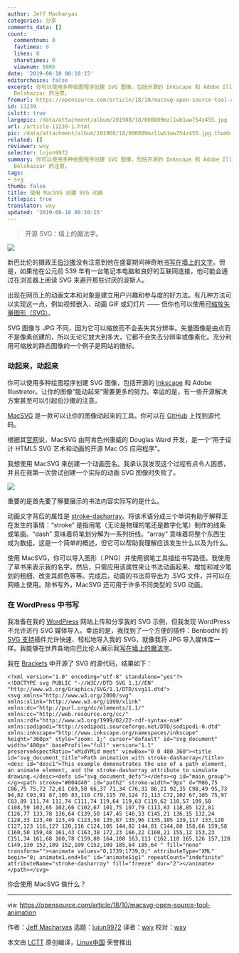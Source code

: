 ```yaml
---
author: Jeff Macharyas
categories: 分享
comments_data: []
count:
  commentnum: 0
  favtimes: 0
  likes: 0
  sharetimes: 0
  viewnum: 5805
date: '2019-08-18 00:10:15'
editorchoice: false
excerpt: 你可以使用多种绘图程序创建 SVG 图像，包括开源的 Inkscape 和 Adobe Illustrator。让你的图像“能动起来”需要更多的努力。幸运的是，有一些开源解决方案甚至可以引起
  Belshazzar 的注意。
fromurl: https://opensource.com/article/18/10/macsvg-open-source-tool-animation
id: 11239
islctt: true
largepic: /data/attachment/album/201908/18/000809mzl1wb1ww754z455.jpg
url: /article-11239-1.html
pic: /data/attachment/album/201908/18/000809mzl1wb1ww754z455.jpg.thumb.jpg
related: []
reviewer: wxy
selector: lujun9972
summary: 你可以使用多种绘图程序创建 SVG 图像，包括开源的 Inkscape 和 Adobe Illustrator。让你的图像“能动起来”需要更多的努力。幸运的是，有一些开源解决方案甚至可以引起
  Belshazzar 的注意。
tags:
- svg
thumb: false
title: 使用 MacSVG 创建 SVG 动画
titlepic: true
translator: wxy
updated: '2019-08-18 00:10:15'
---
```



> 
> 开源 SVG：墙上的魔法字。
> 
> 
> 


![](/data/attachment/album/201908/18/000809mzl1wb1ww754z455.jpg)


新巴比伦的摄政王[伯沙撒](https://en.wikipedia.org/wiki/Belshazzar)没有注意到他在盛宴期间神奇地[书写在墙上的文字](https://en.wikipedia.org/wiki/Belshazzar%27s_feast)。但是，如果他在公元前 539 年有一台笔记本电脑和良好的互联网连接，他可能会通过在浏览器上阅读 SVG 来避开那些讨厌的波斯人。


出现在网页上的动画文本和对象是建立用户兴趣和参与度的好方法。有几种方法可以实现这一点，例如视频嵌入、动画 GIF 或幻灯片 —— 但你也可以使用[可缩放矢量图形（SVG）](https://en.wikipedia.org/wiki/Scalable_Vector_Graphics)。


SVG 图像与 JPG 不同，因为它可以缩放而不会丢失其分辨率。矢量图像是由点而不是像素创建的，所以无论它放大到多大，它都不会失去分辨率或像素化。充分利用可缩放的静态图像的一个例子是网站的徽标。


### 动起来，动起来


你可以使用多种绘图程序创建 SVG 图像，包括开源的 [Inkscape](https://inkscape.org/) 和 Adobe Illustrator。让你的图像“能动起来”需要更多的努力。幸运的是，有一些开源解决方案甚至可以引起伯沙撒的注意。


[MacSVG](https://macsvg.org/) 是一款可以让你的图像动起来的工具。你可以在 [GitHub](https://github.com/dsward2/macSVG) 上找到源代码。


根据其[官网](https://macsvg.org/)说，MacSVG 由阿肯色州康威的 Douglas Ward 开发，是一个“用于设计 HTML5 SVG 艺术和动画的开源 Mac OS 应用程序”。


我想使用 MacSVG 来创建一个动画签名。我承认我发现这个过程有点令人困惑，并且在我第一次尝试创建一个实际的动画 SVG 图像时失败了。


![](/data/attachment/album/201908/18/001119m787dy00cdo0o70o.png)


重要的是首先要了解要展示的书法内容实际写的是什么。


动画文字背后的属性是 [stroke-dasharray](https://gist.github.com/mbostock/5649592)。将该术语分成三个单词有助于解释正在发生的事情：“stroke” 是指用笔（无论是物理的笔还是数字化笔）制作的线条或笔画。“dash” 意味着将笔划分解为一系列折线。“array” 意味着将整个东西生成为数组。这是一个简单的概述，但它可以帮助我理解应该发生什么以及为什么。


使用 MacSVG，你可以导入图形（.PNG）并使用钢笔工具描绘书写路径。我使用了草书来表示我的名字。然后，只需应用该属性来让书法动画起来、增加和减少笔划的粗细、改变其颜色等等。完成后，动画的书法将导出为 .SVG 文件，并可以在网络上使用。除书写外，MacSVG 还可用于许多不同类型的 SVG 动画。


### 在 WordPress 中书写


我准备在我的 [WordPress](https://macharyas.com/) 网站上传和分享我的 SVG 示例，但我发现 WordPress 不允许进行 SVG 媒体导入。幸运的是，我找到了一个方便的插件：Benbodhi 的 [SVG 支持](https://wordpress.org/plugins/svg-support/)插件允许快速、轻松地导入我的 SVG，就像我将 JPG 导入媒体库一样。我能够在世界各地向巴比伦人展示我[写在墙上的魔法字](https://macharyas.com/index.php/2018/10/14/open-source-svg/)。


我在 [Brackets](http://brackets.io/) 中开源了 SVG 的源代码，结果如下：



```
<?xml version="1.0" encoding="utf-8" standalone="yes"?>
<!DOCTYPE svg PUBLIC "-//W3C//DTD SVG 1.1//EN" "http://www.w3.org/Graphics/SVG/1.1/DTD/svg11.dtd">
<svg xmlns="http://www.w3.org/2000/svg" xmlns:xlink="http://www.w3.org/1999/xlink" xmlns:dc="http://purl.org/dc/elements/1.1/" xmlns:cc="http://web.resource.org/cc/" xmlns:rdf="http://www.w3.org/1999/02/22-rdf-syntax-ns#" xmlns:sodipodi="http://sodipodi.sourceforge.net/DTD/sodipodi-0.dtd" xmlns:inkscape="http://www.inkscape.org/namespaces/inkscape" height="360px" style="zoom: 1;" cursor="default" id="svg_document" width="480px" baseProfile="full" version="1.1" preserveAspectRatio="xMidYMid meet" viewBox="0 0 480 360"><title id="svg_document_title">Path animation with stroke-dasharray</title><desc id="desc1">This example demonstrates the use of a path element, an animate element, and the stroke-dasharray attribute to simulate drawing.</desc><defs id="svg_document_defs"></defs><g id="main_group"></g><path stroke="#004d40" id="path2" stroke-width="9px" d="M86,75 C86,75 75,72 72,61 C69,50 66,37 71,34 C76,31 86,21 92,35 C98,49 95,73 94,82 C93,91 87,105 83,110 C79,115 70,124 71,113 C72,102 67,105 75,97 C83,89 111,74 111,74 C111,74 119,64 119,63 C119,62 110,57 109,58 C108,59 102,65 102,66 C102,67 101,75 107,79 C113,83 118,85 122,81 C126,77 133,78 136,64 C139,50 147,45 146,33 C145,21 136,15 132,24 C128,33 123,40 123,49 C123,58 135,87 135,96 C135,105 139,117 133,120 C127,123 116,127 120,116 C124,105 144,82 144,81 C144,80 158,66 159,58 C160,50 159,48 161,43 C163,38 172,23 166,22 C160,21 155,12 153,23 C151,34 161,68 160,78 C159,88 164,108 163,113 C162,118 165,126 157,128 C149,130 152,109 152,109 C152,109 185,64 185,64 " fill="none" transform=""><animate values="0,1739;1739,0;" attributeType="XML" begin="0; animate1.end+5s" id="animateSig1" repeatCount="indefinite" attributeName="stroke-dasharray" fill="freeze" dur="2"></animate></path></svg>
```

你会使用 MacSVG 做什么？




---


via: <https://opensource.com/article/18/10/macsvg-open-source-tool-animation>


作者：[Jeff Macharyas](https://opensource.com/users/rikki-endsley) 选题：[lujun9972](https://github.com/lujun9972) 译者：[wxy](https://github.com/wxy) 校对：[wxy](https://github.com/wxy)


本文由 [LCTT](https://github.com/LCTT/TranslateProject) 原创编译，[Linux中国](https://linux.cn/) 荣誉推出
